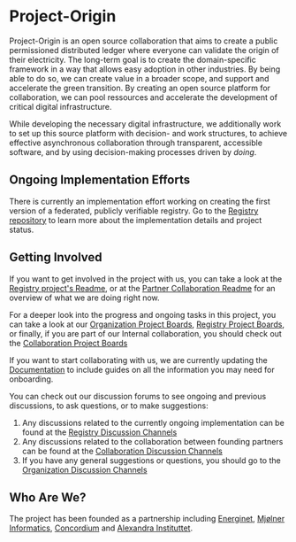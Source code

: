 # Project-Origin
<!--
The mission of the project in as a concise format as possible. It should answer what the project's purpose is and enable contributors to make a good first guess whether a suggested feature will likely be in scope for the project, or not.
-->

Project-Origin is an open source collaboration that aims to create a public permissioned distributed ledger where everyone can validate the origin of their electricity. The long-term goal is to create the domain-specific framework in a way that allows easy adoption in other industries. By being able to do so, we can create value in a broader scope, and support and accelerate the green transition. By creating an open source platform for collaboration, we can pool ressources and accelerate the development of critical digital infrastructure. 

While developing the necessary digital infrastructure, we additionally work to set up this source platform with decision- and work structures, to achieve effective asynchronous collaboration through transparent, accessible software, and by using decision-making processes driven by _doing_.

## Ongoing Implementation Efforts 
There is currently an implementation effort working on creating the first version of a federated, publicly verifiable registry. Go to the [Registry repository](https://github.com/project-origin/registry) to learn more about the implementation details and project status. 

## Getting Involved
<!--
- A "Getting involved" section that explains which public, archived, linkable communication channels the project uses. This should include a link to the project issue tracker, but also to any further discussion media used.
-->
If you want to get involved in the project with us, you can take a look at the [Registry project's Readme](https://github.com/project-origin/registry#readme), or at the [Partner Collaboration Readme](https://github.com/project-origin/origin-collaboration#readme) for an overview of what we are doing right now. 

For a deeper look into the progress and ongoing tasks in this project, you can take a look at our [Organization Project Boards](https://github.com/orgs/project-origin/projects), [Registry Project Boards](https://github.com/project-origin/registry/projects?query=is%3Aopen), or finally, if you are part of our Internal collaboration, you should check out the [Collaboration Project Boards](https://github.com/project-origin/origin-collaboration/projects?query=is%3Aopen) 

If you want to start collaborating with us, we are currently updating the [Documentation]() to include guides on all the information you may need for onboarding.   

You can check out our discussion forums to see ongoing and previous discussions, to ask questions, or to make suggestions: 

 1) Any discussions related to the currently ongoing implementation can be found at the [Registry Discussion Channels](https://github.com/project-origin/registry/discussions)
 2) Any discussions related to the collaboration between founding partners can be found at the [Collaboration Discussion Channels](https://github.com/project-origin/origin-collaboration/discussions)
 3) If you have any general suggestions or questions, you should go to the [Organization Discussion Channels](https://github.com/orgs/project-origin/discussions)


<!--
- Documentation needed for making modifications to a project - or a link to that.
- Documentation on how to contribute to the overall collaboration project - or a link to that.
-->

## Who Are We?
<!--
- A "Who we are" section explaining who the Trusted Committers behind the project are - with an explanation that instead of contacting these people privately the public communication channels above should be used for communication.
-->
The project has been founded as a partnership including [Energinet](https://energinet.dk/), [Mjølner Informatics](https://mjolner.dk/), [Concordium](https://concordium.com/) and [Alexandra Instituttet](https://alexandra.dk/).

